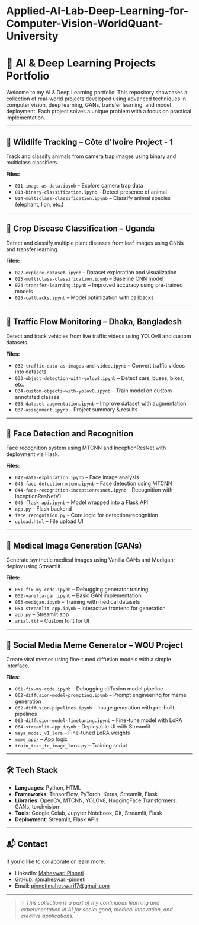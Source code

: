 # Applied-AI-Lab-Deep-Learning-for-Computer-Vision-WorldQuant-University

# 🧠 AI & Deep Learning Projects Portfolio

Welcome to my AI & Deep Learning portfolio! This repository showcases a collection of real-world projects developed using advanced techniques in computer vision, deep learning, GANs, transfer learning, and model deployment. Each project solves a unique problem with a focus on practical implementation.

---

## 🐘 Wildlife Tracking – Côte d'Ivoire Project - 1

Track and classify animals from camera trap images using binary and multiclass classifiers.

**Files:**
- `011-image-as-data.ipynb` – Explore camera trap data
- `013-binary-classification.ipynb` – Detect presence of animal
- `014-multiclass-classification.ipynb` – Classify animal species (elephant, lion, etc.)

---

## 🌾 Crop Disease Classification – Uganda

Detect and classify multiple plant diseases from leaf images using CNNs and transfer learning.

**Files:**
- `022-explore-dataset.ipynb` – Dataset exploration and visualization
- `023-multiclass-classification.ipynb` – Baseline CNN model
- `024-transfer-learning.ipynb` – Improved accuracy using pre-trained models
- `025-callbacks.ipynb` – Model optimization with callbacks

---

## 🚦 Traffic Flow Monitoring – Dhaka, Bangladesh

Detect and track vehicles from live traffic videos using YOLOv8 and custom datasets.

**Files:**
- `032-traffic-data-as-images-and-video.ipynb` – Convert traffic videos into datasets
- `033-object-detection-with-yolov8.ipynb` – Detect cars, buses, bikes, etc.
- `034-custom-objects-with-yolov8.ipynb` – Train model on custom annotated classes
- `035-dataset-augmentation.ipynb` – Improve dataset with augmentation
- `037-assignment.ipynb` – Project summary & results

---

## 👤 Face Detection and Recognition

Face recognition system using MTCNN and InceptionResNet with deployment via Flask.

**Files:**
- `042-data-exploration.ipynb` – Face image analysis
- `043-face-detection-mtcnn.ipynb` – Face detection using MTCNN
- `044-face-recognition-inceptionresnet.ipynb` – Recognition with InceptionResNetV1
- `045-flask-api.ipynb` – Model wrapped into a Flask API
- `app.py` – Flask backend
- `face_recognition.py` – Core logic for detection/recognition
- `upload.html` – File upload UI

---

## 🧬 Medical Image Generation (GANs)

Generate synthetic medical images using Vanilla GANs and Medigan; deploy using Streamlit.

**Files:**
- `051-fix-my-code.ipynb` – Debugging generator training
- `052-vanilla-gan.ipynb` – Basic GAN implementation
- `053-medigan.ipynb` – Training with medical datasets
- `054-streamlit-app.ipynb` – Interactive frontend for generation
- `app.py` – Streamlit app
- `arial.ttf` – Custom font for UI

---

## 📱 Social Media Meme Generator – WQU Project

Create viral memes using fine-tuned diffusion models with a simple interface.

**Files:**
- `061-fix-my-code.ipynb` – Debugging diffusion model pipeline
- `062-diffusion-model-prompting.ipynb` – Prompt engineering for meme generation
- `062-diffusion-pipelines.ipynb` – Image generation with pre-built pipelines
- `063-diffusion-model-finetuning.ipynb` – Fine-tune model with LoRA
- `064-streamlit-app.ipynb` – Deployable UI with Streamlit
- `maya_model_v1_lora` – Fine-tuned LoRA weights
- `meme_app/` – App logic
- `train_text_to_image_lora.py` – Training script

---


## 🛠️ Tech Stack

- **Languages**: Python, HTML
- **Frameworks**: TensorFlow, PyTorch, Keras, Streamlit, Flask
- **Libraries**: OpenCV, MTCNN, YOLOv8, HuggingFace Transformers, GANs, torchvision
- **Tools**: Google Colab, Jupyter Notebook, Git, Streamlit, Flask
- **Deployment**: Streamlit, Flask APIs

---

## 📬 Contact

If you'd like to collaborate or learn more:

- LinkedIn: [Maheswari Pinneti](https://www.linkedin.com/in/maheswari-pinneti)
- GitHub: [@maheswari-pinneti](https://github.com/maheswari-pinneti)
- Email: pinnetimaheswari17@gmail.com

---

> 💡 *This collection is a part of my continuous learning and experimentation in AI for social good, medical innovation, and creative applications.*

